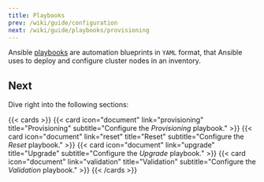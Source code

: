 ```yaml
---
title: Playbooks
prev: /wiki/guide/configuration
next: /wiki/guide/playbooks/provisioning
---
```


Ansible [playbooks](https://docs.ansible.com/ansible/latest/playbook_guide/index.html) are automation blueprints in `YAML` format, that Ansible uses to deploy and configure cluster nodes in an inventory.

<!--more-->

## Next

Dive right into the following sections:

{{< cards >}}
  {{< card icon="document" link="provisioning" title="Provisioning" subtitle="Configure the *Provisioning* playbook." >}}
  {{< card icon="document" link="reset" title="Reset" subtitle="Configure the *Reset* playbook." >}}
  {{< card icon="document" link="upgrade" title="Upgrade" subtitle="Configure the *Upgrade* playbook." >}}
  {{< card icon="document" link="validation" title="Validation" subtitle="Configure the *Validation* playbook." >}}
{{< /cards >}}
